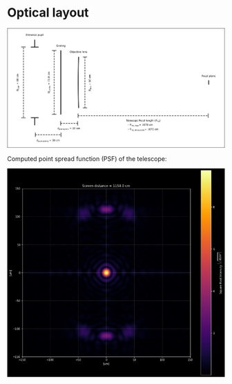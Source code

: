 # Optical layout

![N|Solid](/layout.png)


Computed point spread function (PSF) of the telescope:

![N|Solid](/computed_PSF.png)